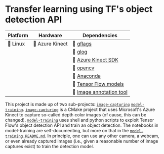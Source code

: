 # Transfer learning using TF's object detection API


|   Platform |   Hardware	|  Dependencies 	|
|---	|---	|---	|
|   :white_square_button: Linux	|   :white_square_button: Azure Kinect 	| :white_square_button: [ gflags](https://github.com/gflags/gflags)	|
|| |  :white_square_button: [ glog ](https://github.com/google/glog)  	|
||| :white_square_button:  [ Azure Kinect SDK ](https://github.com/microsoft/Azure-Kinect-Sensor-SDK) |
||| :white_square_button:  [ opencv ](https://github.com/opencv/opencv) |
||| :white_square_button:  [ Anaconda ](https://www.anaconda.com/products/individual) |
||| :white_square_button:  [ Tensor Flow models ](https://github.com/tensorflow/models) |
||| :white_square_button:  [ Image annotation tool ](https://github.com/tzutalin/labelImg) |

This project is made up of two sub-projects:  [`image-capturing`](./image-capturing) [`model-training`](./model-training).  [`image-capturing`](./image-capturing) is a CMake project that uses Microsoft's Azure Kinect to capture so-called depth color images (of cause, this can be changed). [`model-training`](./model-training) uses shell and python scripts to exploit Tensor Flow's object detection API and train an object detection. The notebooks in model-training are self-documenting, but more on that in the [`model-training README.md`](./model-training/README.md). In principle, one can use any other camera, a webcam, or even already captured images (i.e., given a reasonable number of image captures exist) to train the detection model.
